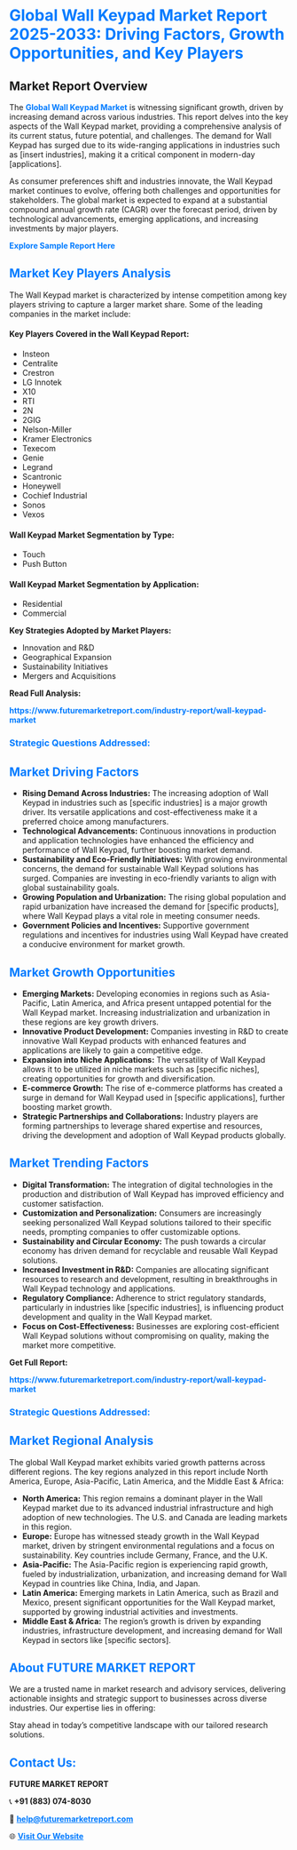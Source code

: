 <h1 style="color: #007BFF;">Global Wall Keypad Market Report 2025-2033: Driving Factors, Growth Opportunities, and Key Players</h1>

<section id="overview">
<h2>Market Report Overview</h2>
<p>The <a href="https://www.futuremarketreport.com/industry-report/wall-keypad-market" style="color: #007BFF; text-decoration: none;"><strong>Global Wall Keypad Market</strong></a> is witnessing significant growth, driven by increasing demand across various industries. This report delves into the key aspects of the Wall Keypad market, providing a comprehensive analysis of its current status, future potential, and challenges. The demand for Wall Keypad has surged due to its wide-ranging applications in industries such as [insert industries], making it a critical component in modern-day [applications].</p>
<p>As consumer preferences shift and industries innovate, the Wall Keypad market continues to evolve, offering both challenges and opportunities for stakeholders. The global market is expected to expand at a substantial compound annual growth rate (CAGR) over the forecast period, driven by technological advancements, emerging applications, and increasing investments by major players.</p>
</section>

<section id="overview">
<p><a href="https://www.futuremarketreport.com/request-sample/reportId=82106" style="color: #007BFF; text-decoration: none;"><strong>Explore Sample Report Here</strong></a></p>
</section>

<section id="key-players">
<h2 style="color: #007BFF;">Market Key Players Analysis</h2>
<p>The Wall Keypad market is characterized by intense competition among key players striving to capture a larger market share. Some of the leading companies in the market include:</p>
<h4>Key Players Covered in the Wall Keypad Report:</h4>
<ul><li>Insteon</li><li>Centralite</li><li>Crestron</li><li>LG Innotek</li><li>X10</li><li>RTI</li><li>2N</li><li>2GIG</li><li>Nelson-Miller</li><li>Kramer Electronics</li><li>Texecom</li><li>Genie</li><li>Legrand</li><li>Scantronic</li><li>Honeywell</li><li>Cochief Industrial</li><li>Sonos</li><li>Vexos</li></ul>
<h4>Wall Keypad Market Segmentation by Type:</h4>
<ul><li>Touch</li><li>Push Button</li></ul>

<h4>Wall Keypad Market Segmentation by Application:</h4>
<ul><li>Residential</li><li>Commercial</li></ul>
<p><strong>Key Strategies Adopted by Market Players:</strong></p>
<ul>
<li>Innovation and R&D</li>
<li>Geographical Expansion</li>
<li>Sustainability Initiatives</li>
<li>Mergers and Acquisitions</li>
</ul>
</section>

<section>
<p><strong>Read Full Analysis: </strong></p><a href="https://www.futuremarketreport.com/industry-report/wall-keypad-market" style="color: #007BFF; text-decoration: none;"><strong>https://www.futuremarketreport.com/industry-report/wall-keypad-market</strong></a>
<h3 style="color: #007BFF;">Strategic Questions Addressed:</h3>
</section>

<section id="driving-factors">
<h2 style="color: #007BFF;">Market Driving Factors</h2>
<ul>
<li><strong>Rising Demand Across Industries:</strong> The increasing adoption of Wall Keypad in industries such as [specific industries] is a major growth driver. Its versatile applications and cost-effectiveness make it a preferred choice among manufacturers.</li>
<li><strong>Technological Advancements:</strong> Continuous innovations in production and application technologies have enhanced the efficiency and performance of Wall Keypad, further boosting market demand.</li>
<li><strong>Sustainability and Eco-Friendly Initiatives:</strong> With growing environmental concerns, the demand for sustainable Wall Keypad solutions has surged. Companies are investing in eco-friendly variants to align with global sustainability goals.</li>
<li><strong>Growing Population and Urbanization:</strong> The rising global population and rapid urbanization have increased the demand for [specific products], where Wall Keypad plays a vital role in meeting consumer needs.</li>
<li><strong>Government Policies and Incentives:</strong> Supportive government regulations and incentives for industries using Wall Keypad have created a conducive environment for market growth.</li>
</ul>
</section>

<section id="growth-opportunities">
<h2 style="color: #007BFF;">Market Growth Opportunities</h2>
<ul>
<li><strong>Emerging Markets:</strong> Developing economies in regions such as Asia-Pacific, Latin America, and Africa present untapped potential for the Wall Keypad market. Increasing industrialization and urbanization in these regions are key growth drivers.</li>
<li><strong>Innovative Product Development:</strong> Companies investing in R&D to create innovative Wall Keypad products with enhanced features and applications are likely to gain a competitive edge.</li>
<li><strong>Expansion into Niche Applications:</strong> The versatility of Wall Keypad allows it to be utilized in niche markets such as [specific niches], creating opportunities for growth and diversification.</li>
<li><strong>E-commerce Growth:</strong> The rise of e-commerce platforms has created a surge in demand for Wall Keypad used in [specific applications], further boosting market growth.</li>
<li><strong>Strategic Partnerships and Collaborations:</strong> Industry players are forming partnerships to leverage shared expertise and resources, driving the development and adoption of Wall Keypad products globally.</li>
</ul>
</section>

<section id="trending-factors">
<h2 style="color: #007BFF;">Market Trending Factors</h2>
<ul>
<li><strong>Digital Transformation:</strong> The integration of digital technologies in the production and distribution of Wall Keypad has improved efficiency and customer satisfaction.</li>
<li><strong>Customization and Personalization:</strong> Consumers are increasingly seeking personalized Wall Keypad solutions tailored to their specific needs, prompting companies to offer customizable options.</li>
<li><strong>Sustainability and Circular Economy:</strong> The push towards a circular economy has driven demand for recyclable and reusable Wall Keypad solutions.</li>
<li><strong>Increased Investment in R&D:</strong> Companies are allocating significant resources to research and development, resulting in breakthroughs in Wall Keypad technology and applications.</li>
<li><strong>Regulatory Compliance:</strong> Adherence to strict regulatory standards, particularly in industries like [specific industries], is influencing product development and quality in the Wall Keypad market.</li>
<li><strong>Focus on Cost-Effectiveness:</strong> Businesses are exploring cost-efficient Wall Keypad solutions without compromising on quality, making the market more competitive.</li>
</ul>
</section>

<section>
<p><strong>Get Full Report: </strong></p><a href="https://www.futuremarketreport.com/industry-report/wall-keypad-market" style="color: #007BFF; text-decoration: none;"><strong>https://www.futuremarketreport.com/industry-report/wall-keypad-market</strong></a>
<h3 style="color: #007BFF;">Strategic Questions Addressed:</h3>
</section>


<section id="regional-analysis">
<h2 style="color: #007BFF;">Market Regional Analysis</h2>
<p>The global Wall Keypad market exhibits varied growth patterns across different regions. The key regions analyzed in this report include North America, Europe, Asia-Pacific, Latin America, and the Middle East & Africa:</p>
<ul>
<li><strong>North America:</strong> This region remains a dominant player in the Wall Keypad market due to its advanced industrial infrastructure and high adoption of new technologies. The U.S. and Canada are leading markets in this region.</li>
<li><strong>Europe:</strong> Europe has witnessed steady growth in the Wall Keypad market, driven by stringent environmental regulations and a focus on sustainability. Key countries include Germany, France, and the U.K.</li>
<li><strong>Asia-Pacific:</strong> The Asia-Pacific region is experiencing rapid growth, fueled by industrialization, urbanization, and increasing demand for Wall Keypad in countries like China, India, and Japan.</li>
<li><strong>Latin America:</strong> Emerging markets in Latin America, such as Brazil and Mexico, present significant opportunities for the Wall Keypad market, supported by growing industrial activities and investments.</li>
<li><strong>Middle East & Africa:</strong> The region’s growth is driven by expanding industries, infrastructure development, and increasing demand for Wall Keypad in sectors like [specific sectors].</li>
</ul>
</section>

<footer>
<h2 style="color: #007BFF;">About FUTURE MARKET REPORT</h2>
<p>We are a trusted name in market research and advisory services, delivering actionable insights and strategic support to businesses across diverse industries. Our expertise lies in offering:</p>

<p>Stay ahead in today’s competitive landscape with our tailored research solutions.</p>

<h2 style="color: #007BFF;">Contact Us:</h2>
<p><strong>FUTURE MARKET REPORT</strong></p>
<p>📞 <strong>+91 (883) 074-8030</strong></p>
<p>📧 <strong><a href="mailto:help@futuremarketreport.com" style="color: #007BFF;">help@futuremarketreport.com</a></strong></p>
<p>🌐 <strong><a href="https://www.futuremarketreport.com/" style="color: #007BFF;">Visit Our Website</a></strong></p>
</footer>